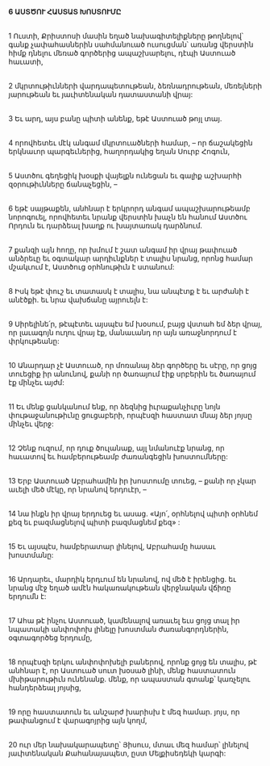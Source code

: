**6 ԱՍՏԾՈՒ ՀԱՍՏԱՏ ԽՈՍՏՈՒՄԸ**

\
1 Ուստի, Քրիստոսի մասին եղած նախագիտելիքները թողնելով՝ գանք չափահասներին սահմանուած ուսուցման՝ առանց վերստին հիմք դնելու մեռած գործերից ապաշխարելու, դէպի Աստուած հաւատի,

\
2 մկրտութիւնների վարդապետութեան, ձեռնադրութեան, մեռելների յարութեան եւ յաւիտենական դատաստանի վրայ:

\
3 Եւ արդ, այս բանը պիտի անենք, եթէ Աստուած թոյլ տայ.

\
4 որովհետեւ մէկ անգամ մկրտուածների համար, – որ ճաշակեցին երկնաւոր պարգեւներից, հաղորդակից եղան Սուրբ Հոգուն,

\
5 Աստծու գեղեցիկ խօսքի վայելքն ունեցան եւ գալիք աշխարհի զօրութիւնները ճանաչեցին, –

\
6 եթէ սայթաքեն, անհնար է երկրորդ անգամ ապաշխարութեամբ նորոգուել, որովհետեւ նրանք վերստին խաչն են հանում Աստծու Որդուն եւ դարձեալ խաղք ու խայտառակ դարձնում.

\
7 քանզի այն հողը, որ խմում է շատ անգամ իր վրայ թափուած անձրեւը եւ օգտակար արդիւնքներ է տալիս նրանց, որոնց համար մշակւում է, Աստծուց օրհնութիւն է ստանում:

\
8 Իսկ եթէ փուշ եւ տատասկ է տալիս, նա անպէտք է եւ արժանի է անէծքի. եւ նրա վախճանը այրուելն է:

\
9 Սիրելինե՛ր, թէպէտեւ այսպէս եմ խօսում, բայց վստահ եմ ձեր վրայ, որ լաւագոյն ուղու վրայ էք, մանաւանդ որ այն առաջնորդում է փրկութեանը:

\
10 Անարդար չէ Աստուած, որ մոռանայ ձեր գործերը եւ սէրը, որ ցոյց տուեցիք իր անունով, քանի որ ծառայում էիք սրբերին եւ ծառայում էք մինչեւ այժմ:

\
11 Եւ մենք ցանկանում ենք, որ ձեզնից իւրաքանչիւրը նոյն փութաջանութիւնը ցուցաբերի, որպէսզի հաստատ մնայ ձեր յոյսը մինչեւ վերջ:

\
12 Չենք ուզում, որ դուք ծուլանաք, այլ նմանուէք նրանց, որ հաւատով եւ համբերութեամբ ժառանգեցին խոստումները:

\
13 Երբ Աստուած Աբրահամին իր խոստումը տուեց, – քանի որ չկար աւելի մեծ մէկը, որ նրանով երդուէր, –

\
14 նա ինքն իր վրայ երդուեց եւ ասաց.
«Այո՛, օրհնելով պիտի օրհնեմ քեզ
եւ բազմացնելով պիտի բազմացնեմ քեզ» :

\
15 Եւ այսպէս, համբերատար լինելով, Աբրահամը հասաւ խոստմանը:

\
16 Արդարեւ, մարդիկ երդւում են նրանով, ով մեծ է իրենցից. եւ նրանց մէջ եղած ամէն հակառակութեան վերջնական վճիռը երդումն է:

\
17 Ահա թէ ինչու Աստուած, կամենալով առաւել եւս ցոյց տալ իր նպատակի անփոփոխ լինելը խոստման ժառանգորդներին, օգտագործեց երդումը,

\
18 որպէսզի երկու անփոփոխելի բաներով, որոնք ցոյց են տալիս, թէ անհնար է, որ Աստուած սուտ խօսած լինի, մենք հաստատուն մխիթարութիւն ունենանք. մենք, որ ապաստան գտանք՝ կառչելու հանդերձեալ յոյսից,

\
19 որը հաստատուն եւ անշարժ խարիսխ է մեզ համար. յոյս, որ թափանցում է վարագոյրից այն կողմ,

\
20 ուր մեր նախակարապետը՝ Յիսուս, մտաւ մեզ համար՝ լինելով յաւիտենական Քահանայապետ, ըստ Մելքիսեդեկի կարգի:
